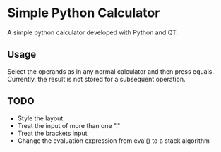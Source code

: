 # Simple Python Calculator

A simple python calculator developed with Python and QT.

## Usage

Select the operands as in any normal calculator and then press equals. Currently, the result is not stored for a subsequent operation.

## TODO

- Style the layout
- Treat the input of more than one "."
- Treat the brackets input
- Change the evaluation expression from eval() to a stack algorithm